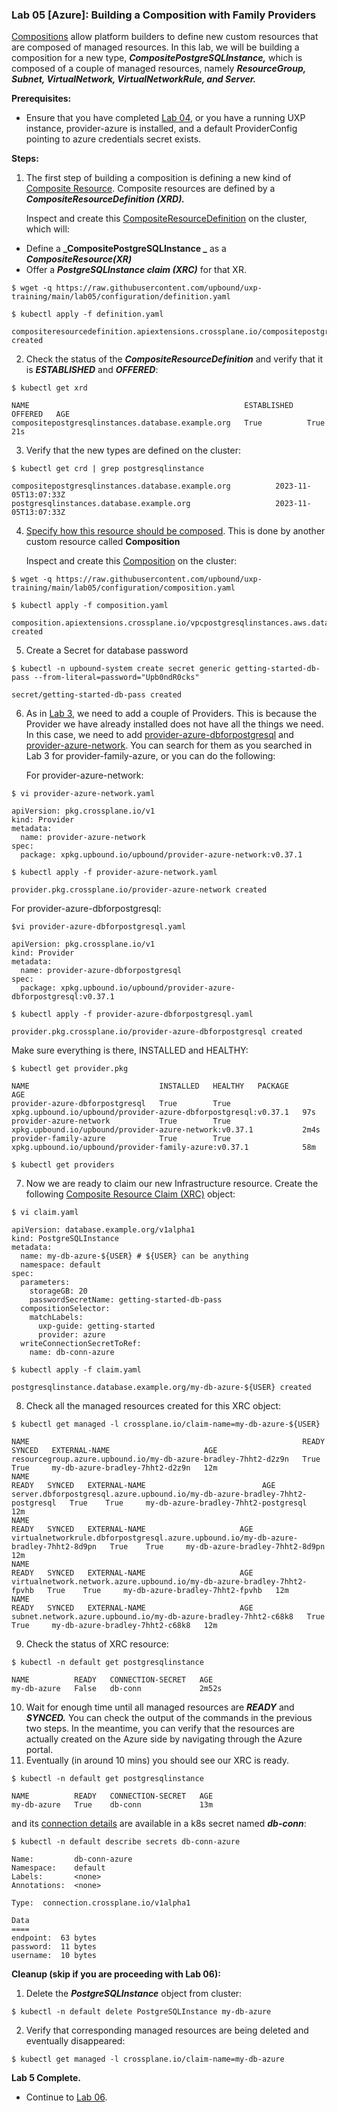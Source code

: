 ### **Lab 05 [Azure]: Building a Composition with Family Providers**

[Compositions](https://docs.crossplane.io/latest/concepts/compositions/) allow platform builders to define new custom resources that are composed of managed resources. In this lab, we will be building a composition for a new type, **_CompositePostgreSQLInstance,_** which is composed of a couple of managed resources, namely **_ResourceGroup, Subnet, VirtualNetwork, VirtualNetworkRule, and Server._**

**Prerequisites:** 

* Ensure that you have completed [Lab 04](../../lab04/azure/lab04.md), or you have a running UXP instance, provider-azure is installed, and a default ProviderConfig pointing to azure credentials secret exists.

**Steps:**

1. The first step of building a composition is defining a new kind of [Composite Resource](https://docs.crossplane.io/latest/concepts/composite-resource-definitions/). Composite resources are defined by a **_CompositeResourceDefinition (XRD)._**

    Inspect and create this [CompositeResourceDefinition](https://raw.githubusercontent.com/upbound/uxp-training/main/lab05/configuration/definition.yaml) on the cluster, which will:

* Define a **_CompositePostgreSQLInstance _** as a **_CompositeResource(XR)_**
* Offer a **_PostgreSQLInstance claim (XRC)_** for that XR.

```
$ wget -q https://raw.githubusercontent.com/upbound/uxp-training/main/lab05/configuration/definition.yaml

$ kubectl apply -f definition.yaml

compositeresourcedefinition.apiextensions.crossplane.io/compositepostgresqlinstances.database.example.org created
```


2. Check the status of the **_CompositeResourceDefinition_** and verify that it is **_ESTABLISHED_** and **_OFFERED_**:

```
$ kubectl get xrd

NAME                                                ESTABLISHED   OFFERED   AGE
compositepostgresqlinstances.database.example.org   True          True      21s
```


3. Verify that the new types are defined on the cluster:

```
$ kubectl get crd | grep postgresqlinstance

compositepostgresqlinstances.database.example.org          2023-11-05T13:07:33Z
postgresqlinstances.database.example.org                   2023-11-05T13:07:33Z
```


4. [Specify how this resource should be composed](https://docs.crossplane.io/latest/concepts/compositions/). This is done by another custom resource called **Composition**

   Inspect and create this [Composition](https://raw.githubusercontent.com/upbound/uxp-training/main/lab05/configuration/composition.yaml) on the cluster:

```
$ wget -q https://raw.githubusercontent.com/upbound/uxp-training/main/lab05/configuration/composition.yaml

$ kubectl apply -f composition.yaml

composition.apiextensions.crossplane.io/vpcpostgresqlinstances.aws.database.example.org created
```


5. Create a Secret for database password

```
$ kubectl -n upbound-system create secret generic getting-started-db-pass --from-literal=password="Upb0ndR0cks"

secret/getting-started-db-pass created
```


6. As in [Lab 3](../../lab03/azure/lab03.md), we need to add a couple of Providers. This is because the Provider we have already installed does not have all the things we need. In this case, we need to add [provider-azure-dbforpostgresql](https://marketplace.upbound.io/providers/upbound/provider-azure-dbforpostgresql/v0.37.1) and [provider-azure-network](https://marketplace.upbound.io/providers/upbound/provider-azure-network/v0.37.1). You can search for them as you searched in Lab 3 for provider-family-azure, or you can do the following:

    For provider-azure-network:


```
$ vi provider-azure-network.yaml  

apiVersion: pkg.crossplane.io/v1
kind: Provider
metadata:
  name: provider-azure-network
spec:
  package: xpkg.upbound.io/upbound/provider-azure-network:v0.37.1

$ kubectl apply -f provider-azure-network.yaml

provider.pkg.crossplane.io/provider-azure-network created
```


For provider-azure-dbforpostgresql:


```
$vi provider-azure-dbforpostgresql.yaml

apiVersion: pkg.crossplane.io/v1
kind: Provider
metadata:
  name: provider-azure-dbforpostgresql
spec:
  package: xpkg.upbound.io/upbound/provider-azure-dbforpostgresql:v0.37.1

$ kubectl apply -f provider-azure-dbforpostgresql.yaml

provider.pkg.crossplane.io/provider-azure-dbforpostgresql created
```


Make sure everything is there, INSTALLED and HEALTHY:


```
$ kubectl get provider.pkg

NAME                             INSTALLED   HEALTHY   PACKAGE                                                          AGE
provider-azure-dbforpostgresql   True        True      xpkg.upbound.io/upbound/provider-azure-dbforpostgresql:v0.37.1   97s
provider-azure-network           True        True      xpkg.upbound.io/upbound/provider-azure-network:v0.37.1           2m4s
provider-family-azure            True        True      xpkg.upbound.io/upbound/provider-family-azure:v0.37.1            58m

$ kubectl get providers
```


7. Now we are ready to claim our new Infrastructure resource. Create the following [Composite Resource Claim (XRC)](https://docs.crossplane.io/latest/concepts/claims/) object:

```
$ vi claim.yaml

apiVersion: database.example.org/v1alpha1
kind: PostgreSQLInstance
metadata:
  name: my-db-azure-${USER} # ${USER} can be anything
  namespace: default
spec:
  parameters:
    storageGB: 20
    passwordSecretName: getting-started-db-pass
  compositionSelector:
    matchLabels:
      uxp-guide: getting-started
      provider: azure
  writeConnectionSecretToRef:
    name: db-conn-azure

$ kubectl apply -f claim.yaml

postgresqlinstance.database.example.org/my-db-azure-${USER} created
```


8. Check all the managed resources created for this XRC object:

```
$ kubectl get managed -l crossplane.io/claim-name=my-db-azure-${USER}

NAME                                                             READY   SYNCED   EXTERNAL-NAME                     AGE
resourcegroup.azure.upbound.io/my-db-azure-bradley-7hht2-d2z9n   True    True     my-db-azure-bradley-7hht2-d2z9n   12m
NAME                                                                           READY   SYNCED   EXTERNAL-NAME                          AGE
server.dbforpostgresql.azure.upbound.io/my-db-azure-bradley-7hht2-postgresql   True    True     my-db-azure-bradley-7hht2-postgresql   12m
NAME                                                                                  READY   SYNCED   EXTERNAL-NAME                     AGE
virtualnetworkrule.dbforpostgresql.azure.upbound.io/my-db-azure-bradley-7hht2-8d9pn   True    True     my-db-azure-bradley-7hht2-8d9pn   12m
NAME                                                                      READY   SYNCED   EXTERNAL-NAME                     AGE
virtualnetwork.network.azure.upbound.io/my-db-azure-bradley-7hht2-fpvhb   True    True     my-db-azure-bradley-7hht2-fpvhb   12m
NAME                                                              READY   SYNCED   EXTERNAL-NAME                     AGE
subnet.network.azure.upbound.io/my-db-azure-bradley-7hht2-c68k8   True    True     my-db-azure-bradley-7hht2-c68k8   12m

```


9. Check the status of XRC resource:

```
$ kubectl -n default get postgresqlinstance

NAME          READY   CONNECTION-SECRET   AGE
my-db-azure   False   db-conn             2m52s
```


10. Wait for enough time until all managed resources are **_READY_** and **_SYNCED._** You can check the output of the commands in the previous two steps. In the meantime, you can verify that the resources are actually created on the Azure side by navigating through the Azure portal.
11. Eventually (in around 10 mins) you should see our XRC is ready.

```
$ kubectl -n default get postgresqlinstance

NAME          READY   CONNECTION-SECRET   AGE
my-db-azure   True    db-conn             13m
```


and its [connection details](https://github.com/upbound/uxp-training/blob/main/lab05/configuration/composition.yaml#L200-L206) are available in a k8s secret named **_db-conn_**:

	


```
$ kubectl -n default describe secrets db-conn-azure

Name:         db-conn-azure
Namespace:    default
Labels:       <none>
Annotations:  <none>

Type:  connection.crossplane.io/v1alpha1

Data
====
endpoint:  63 bytes
password:  11 bytes
username:  10 bytes

```


**Cleanup (skip if you are proceeding with Lab 06):**


1. Delete the **_PostgreSQLInstance_** object from cluster:

```
$ kubectl -n default delete PostgreSQLInstance my-db-azure
```


2. Verify that corresponding managed resources are being deleted and eventually disappeared:

```
$ kubectl get managed -l crossplane.io/claim-name=my-db-azure
```

**Lab 5 Complete.**

- Continue to [Lab 06](file:///Users/ghost/upbound/uxp-training/lab06/azure/lab06.md).

